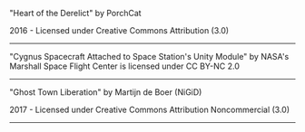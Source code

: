 "Heart of the Derelict"
by PorchCat

2016 - Licensed under
Creative Commons
Attribution (3.0)

---

"Cygnus Spacecraft Attached to Space Station's Unity Module" by NASA's Marshall Space Flight Center is licensed under CC BY-NC 2.0

---

"Ghost Town Liberation"
by Martijn de Boer (NiGiD)

2017 - Licensed under
Creative Commons
Attribution Noncommercial (3.0)

---
